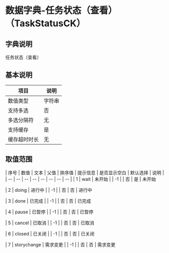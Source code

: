 # 数据字典-任务状态（查看）（TaskStatusCK）
## 字典说明
任务状态（查看）

## 基本说明
| 项目 | 说明 |
| -- | -- |
| 数值类型 | 字符串 |
| 支持多选 | 否 |
| 多选分隔符 | 无 |
| 支持缓存 | 是 |
| 缓存超时时长 | 无 |

## 取值范围
| 序号 | 数值 | 文本 | 父值 | 排序值 | 提示信息 | 是否显示空白 | 默认选择 | 说明 |
| -- | -- | -- | -- | -- | -- | -- | -- |
| 1 | wait | 未开始 |  | -1 |  | 否 | 是 | 未开始

| 2 | doing | 进行中 |  | -1 |  | 否 | 否 | 进行中

| 3 | done | 已完成 |  | -1 |  | 否 | 否 | 已完成

| 4 | pause | 已暂停 |  | -1 |  | 否 | 否 | 已暂停

| 5 | cancel | 已取消 |  | -1 |  | 否 | 否 | 已取消

| 6 | closed | 已关闭 |  | -1 |  | 否 | 否 | 已关闭

| 7 | storychange | 需求变更 |  | -1 |  | 否 | 否 | 需求变更


